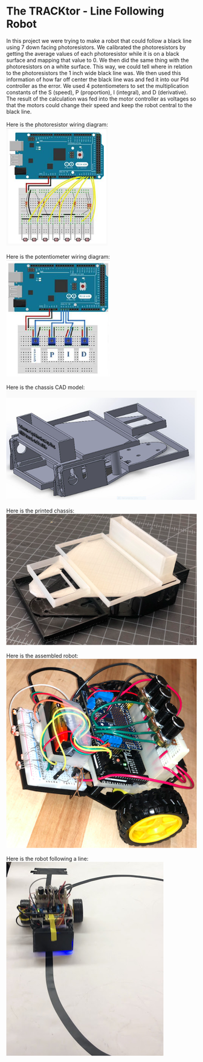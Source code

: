 # The TRACKtor - Line Following Robot

In this project we were trying to make a robot that could follow a black line using 7 down facing photoresistors. We calibrated the photoresistors by getting the average values of each photoresistor while it is on a black surface and mapping that value to 0. We then did the same thing with the photoresistors on a white surface. This way, we could tell where in relation to the photoresistors the 1 inch wide black line was. We then used this information of how far off center the black line was and fed it into our PId controller as the error. We used 4 potentiometers to set the multiplication constants of the S (speed), P (proportion), I (integral), and D (derivative). The result of the calculation was fed into the motor controller as voltages so that the motors could change their speed and keep the robot central to the black line. <br>
<br>
Here is the photoresistor wiring diagram: <br>
![Photoresistor wiring diagram](images/Photoresistor%20Wiring%20Diagram.png) <br>
<br>
Here is the potentiometer wiring diagram: <br>
![Potentiometer wiring diagram](images/PID%20Control%20Potentiometer%20Wiring%20Diagram.png) <br>
<br>
Here is the chassis CAD model: <br>
![Chassis design](images/Chassis%20Design.png) <br>
<br>
Here is the printed chassis: <br>
![Printed chassis](images/Printed%20Chassis.png) <br>
<br>
Here is the assembled robot: <br>
![Assembled robot](images/Final%20Robot.png) <br>
<br>
Here is the robot following a line: <br>
![Robot following line](images/Line%20Following.jpg)